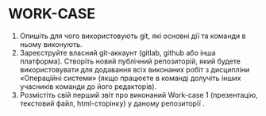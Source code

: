 # WORK-CASE
1. Опишіть для чого використовують git, які основні дії та команди в ньому виконують.
2. Зареєструйте власний git-аккаунт (gitlab, github або інша платформа).
Створіть новий публічний репозиторій, який будете використовувати для додавання всіх виконаних робіт з дисципліни «Операційні системи» (якщо працюєте в команді долучіть інших учасників команди до його редакторів).
3. Розмістіть свій перший звіт про виконаний Work-case 1 (презентацію, текстовий файл, html-сторінку) у даному репозиторії .
